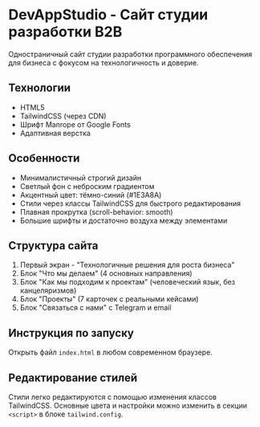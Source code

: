 # DevAppStudio - Сайт студии разработки B2B

Одностраничный сайт студии разработки программного обеспечения для бизнеса с фокусом на технологичность и доверие.

## Технологии

- HTML5
- TailwindCSS (через CDN)
- Шрифт Manrope от Google Fonts
- Адаптивная верстка

## Особенности

- Минималистичный строгий дизайн
- Светлый фон с неброским градиентом
- Акцентный цвет: тёмно-синий (#1E3A8A)
- Стили через классы TailwindCSS для быстрого редактирования
- Плавная прокрутка (scroll-behavior: smooth)
- Большие шрифты и достаточно воздуха между элементами

## Структура сайта

1. Первый экран - "Технологичные решения для роста бизнеса"
2. Блок "Что мы делаем" (4 основных направления)
3. Блок "Как мы подходим к проектам" (человеческий язык, без канцеляризмов)
4. Блок "Проекты" (7 карточек с реальными кейсами)
5. Блок "Связаться с нами" с Telegram и email

## Инструкция по запуску

Открыть файл `index.html` в любом современном браузере.

## Редактирование стилей

Стили легко редактируются с помощью изменения классов TailwindCSS. Основные цвета и настройки можно изменить в секции `<script>` в блоке `tailwind.config`. 